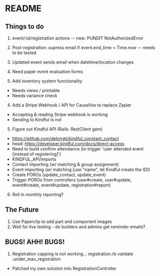 # README

## Things to do
1. event/:id/registration actions -- new: PUNDIT NotAuthorizedError

1. Post-registration: supress email if event.end_time < Time.now -- needs to be tested
3. Updated event sends email when datetime/location changes

1. Need paper event evaluation forms
1. Add inventory system functionality
  * Needs views / printable
  * Needs variance check

4. Add a Stripe Webhook / API for CauseVox to replace Zapier
  * Accepting & reading Stripe webhook is working
  * Sending to Kindful is not
5. Figure out Kindful API (Rails: RestClient gem)
  * https://github.com/delongtj/kindful_constant_contact
  * head: https://developer.kindful.com/docs/direct-access
  * Need to build confirm attendance (to trigger 'user attended event [instead of registering]')
  * KINDFUL_API/imports
  * Contact importing (w/ matching & group assignment)
  * Event importing (w/ matching [use "name", let Kindful create the ID])
  * Create POROs (update_contact, update_event)
  * Trigger POROs from controllers (user#create, user#update, event#create, event#update, registration#report)
6. Roll in monthly reporting?

## The Future
1. Use Paperclip to add part and component images
1. Wait for live testing - do builders and admins get reminder emails?

## BUGS! AHH! BUGS!
1. Registration capping is not working... registration.rb validate :under_max_registration
  * Patched my own solution into RegistrationController



